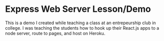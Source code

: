 # Express Web Server Lesson/Demo
This is a demo I created while teaching a class at an entrepeurship club in college. I was teaching the students how to hook up their React.js apps to a node server, route to pages, and host on Heroku.
